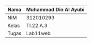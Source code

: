 | Nama      | Muhammad Din Al Ayubi |
| ----------- | ----------- |
| NIM     | 312010293       |
| Kelas   | TI.22.A.3        |
| Tugas   | Lab11web        |
